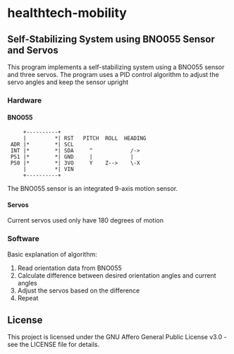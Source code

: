 # healthtech-mobility

## Self-Stabilizing System using BNO055 Sensor and Servos

This program implements a self-stabilizing system using a BNO055 sensor and three servos. The program uses a PID control algorithm to adjust the servo angles and keep the sensor upright

### Hardware

#### BNO055 
         +----------+
         |         *| RST   PITCH  ROLL  HEADING
     ADR |*        *| SCL
     INT |*        *| SDA     ^            /->
     PS1 |*        *| GND     |            |
     PS0 |*        *| 3VO     Y    Z-->    \-X
         |         *| VIN
         +----------+


The BNO055 sensor is an integrated 9-axis motion sensor. 

#### Servos

Current servos used only have 180 degrees of motion


### Software

Basic explanation of algorithm: 

1. Read orientation data from BNO055 
2. Calculate difference between desired orientation angles and current angles 
3. Adjust the servos based on the difference 
4. Repeat


## License

This project is licensed under the GNU Affero General Public License v3.0 - see the LICENSE file for details.
